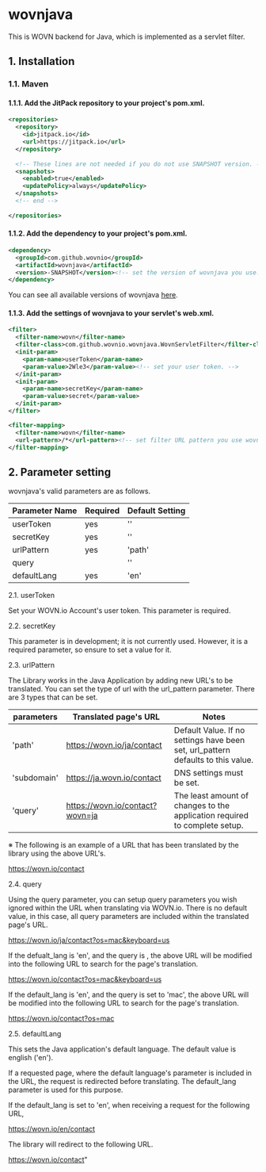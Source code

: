# wovnjava

This is WOVN backend for Java, which is implemented as a servlet filter.

## 1. Installation

### 1.1. Maven

#### 1.1.1. Add the JitPack repository to your project's pom.xml.

```XML
<repositories>
  <repository>
    <id>jitpack.io</id>
    <url>https://jitpack.io</url>
  </repository>
  
  <!-- These lines are not needed if you do not use SNAPSHOT version. -->
  <snapshots>
    <enabled>true</enabled>
    <updatePolicy>always</updatePolicy>
  </snapshots>
  <!-- end -->
  
</repositories>
```

#### 1.1.2. Add the dependency to your project's pom.xml.

```XML
<dependency>
  <groupId>com.github.wovnio</groupId>
  <artifactId>wovnjava</artifactId>
  <version>-SNAPSHOT</version><!-- set the version of wovnjava you use. -->
</dependency>
```

You can see all available versions of wovnjava [here](https://jitpack.io/#wovnio/wovnjava).

#### 1.1.3. Add the settings of wovnjava to your servlet's web.xml.

```XML
<filter>
  <filter-name>wovn</filter-name>
  <filter-class>com.github.wovnio.wovnjava.WovnServletFilter</filter-class>
  <init-param>
    <param-name>userToken</param-name>
    <param-value>2Wle3</param-value><!-- set your user token. -->
  </init-param>
  <init-param>
    <param-name>secretKey</param-name>
    <param-value>secret</param-value>
  </init-param>
</filter>

<filter-mapping>
  <filter-name>wovn</filter-name>
  <url-pattern>/*</url-pattern><!-- set filter URL pattern you use wovnjava. -->
</filter-mapping>
```

## 2. Parameter setting

wovnjava's valid parameters are as follows.

Parameter Name | Required | Default Setting
-------------- | -------- | ------------
userToken      | yes      | ''
secretKey      | yes      | ''
urlPattern     | yes      | 'path'
query          |          | ''
defaultLang    | yes      | 'en'

2.1. userToken

Set your WOVN.io Account's user token. This parameter is required.

2.2. secretKey

This parameter is in development; it is not currently used. However, it is a required parameter, so ensure to set a value for it.

2.3. urlPattern

The Library works in the Java Application by adding new URL's to be translated. You can set the type of url with the url_pattern parameter. There are 3 types that can be set.

parameters  | Translated page's URL           | Notes
----------- | ------------------------------- | ------
'path'      | https://wovn.io/ja/contact      | Default Value. If no settings have been set, url_pattern defaults to this value.
'subdomain' | https://ja.wovn.io/contact      | DNS settings must be set.
'query'     | https://wovn.io/contact?wovn=ja | The least amount of changes to the application required to complete setup.

※ The following is an example of a URL that has been translated by the library using the above URL's.

https://wovn.io/contact

2.4. query

Using the query parameter, you can setup query parameters you wish ignored within the URL when translating via WOVN.io. There is no default value, in this case, all query parameters are included within the translated page's URL.

https://wovn.io/ja/contact?os=mac&keyboard=us

If the defualt_lang is 'en', and the query is , the above URL will be modified into the following URL to search for the page's translation.

https://wovn.io/contact?os=mac&keyboard=us

If the default_lang is 'en', and the query is set to 'mac', the above URL will be modified into the following URL to search for the page's translation.

https://wovn.io/contact?os=mac

2.5. defaultLang

This sets the Java application's default language. The default value is english ('en').

If a requested page, where the default language's parameter is included in the URL, the request is redirected before translating. The default_lang parameter is used for this purpose.

If the default_lang is set to 'en', when receiving a request for the following URL,

https://wovn.io/en/contact

The library will redirect to the following URL.

https://wovn.io/contact"

